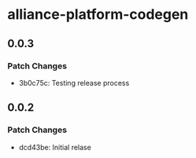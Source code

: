 # alliance-platform-codegen

## 0.0.3

### Patch Changes

- 3b0c75c: Testing release process

## 0.0.2

### Patch Changes

- dcd43be: Initial relase
